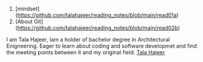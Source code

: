 


1. [mindset] (https://github.com/talahajeer/reading_notes/blob/main/read01a)
2. [About Git] (https://github.com/talahajeer/reading_notes/blob/main/read02b)

I am Tala Hajeer, Iam a holder of bachelor degree in Architectural Enigneering. Eager to learn about coding and software developmet and find the meeting points between it and my original field.
[Tala Hajeer](https://github.com/talahajeer) 
